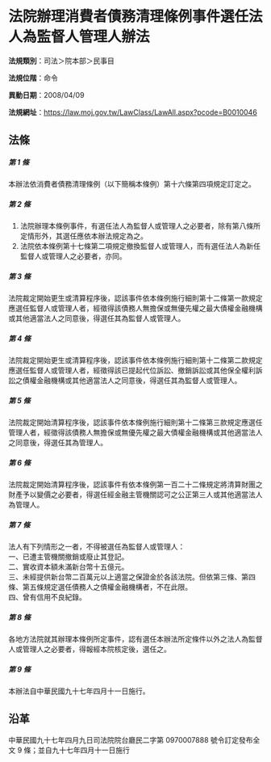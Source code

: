 # 法院辦理消費者債務清理條例事件選任法人為監督人管理人辦法




**法規類別**：司法＞院本部＞民事目

**法規位階**：命令

**異動日期**：2008/04/09  

**法規網址**：https://law.moj.gov.tw/LawClass/LawAll.aspx?pcode=B0010046



## 法條
##### 第 1 條
本辦法依消費者債務清理條例（以下簡稱本條例）第十六條第四項規定訂定之。

##### 第 2 條
1. 法院辦理本條例事件，有選任法人為監督人或管理人之必要者，除有第八條所定情形外，其選任應依本辦法規定為之。
1. 法院依本條例第十七條第二項規定撤換監督人或管理人，而有選任法人為新任監督人或管理人之必要者，亦同。

##### 第 3 條
法院裁定開始更生或清算程序後，認該事件依本條例施行細則第十二條第一款規定應選任監督人或管理人者，經徵得該債務人無擔保或無優先權之最大債權金融機構或其他適當法人之同意後，得選任其為監督人或管理人。

##### 第 4 條
法院裁定開始更生或清算程序後，認該事件依本條例施行細則第十二條第二款規定應選任監督人或管理人者，經徵得該已提起代位訴訟、撤銷訴訟或其他保全權利訴訟之債權金融機構或其他適當法人之同意後，得選任其為監督人或管理人。

##### 第 5 條
法院裁定開始清算程序後，認該事件依本條例施行細則第十二條第三款規定應選任管理人者，經徵得該債務人無擔保或無優先權之最大債權金融機構或其他適當法人之同意後，得選任其為管理人。

##### 第 6 條
法院裁定開始清算程序後，認該事件有依本條例第一百二十二條規定將清算財團之財產予以變價之必要者，得選任經金融主管機關認可之公正第三人或其他適當法人為管理人。

##### 第 7 條
法人有下列情形之一者，不得被選任為監督人或管理人：  
一、已遭主管機關撤銷或廢止其登記。  
二、實收資本額未滿新台幣十五億元。  
三、未經提供新台幣二百萬元以上適當之保證金於各該法院。但依第三條、第四條、第五條規定選任債務人之債權金融機構者，不在此限。  
四、曾有信用不良紀錄。

##### 第 8 條
各地方法院就其辦理本條例所定事件，認有選任本辦法所定條件以外之法人為監督人或管理人之必要者，得報經本院核定後，選任之。

##### 第 9 條
本辦法自中華民國九十七年四月十一日施行。

## 沿革
中華民國九十七年四月九日司法院院台廳民二字第 0970007888 號令訂定發布全文 9  條；並自九十七年四月十一日施行
